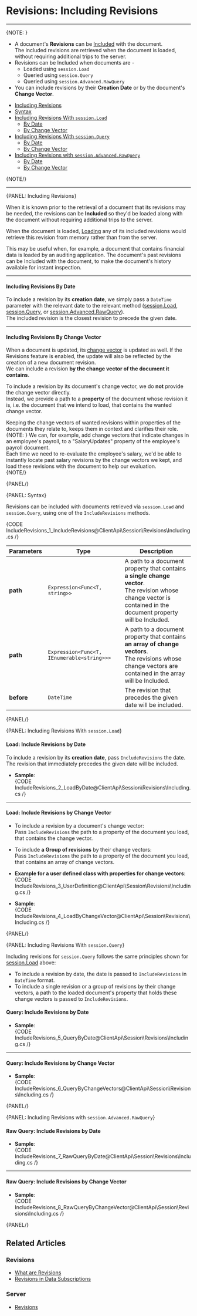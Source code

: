 # Revisions: Including Revisions
---

{NOTE: }

* A document's **Revisions** can be 
  [Included](../../../client-api/how-to/handle-document-relationships#includes) 
  with the document.  
  The included revisions are retrieved when the document is loaded, without 
  requiring additional trips to the server.  
* Revisions can be Included when documents are -  
   * Loaded using `session.Load`  
   * Queried using `session.Query`  
   * Queried using `session.Advanced.RawQuery`  
* You can include revisions by their **Creation Date** or by the document's **Change Vector**.  

- [Including Revisions](../../../client-api/session/revisions/including#including-revisions)  
- [Syntax](../../../client-api/session/revisions/including#syntax)  
- [Including Revisions With `session.Load`](../../../client-api/session/revisions/including#including-revisions-with-session.load)  
   - [By Date](../../../client-api/session/revisions/including#load-include-revisions-by-date)  
   - [By Change Vector](../../../client-api/session/revisions/including#load-include-revisions-by-change-vector)  
- [Including Revisions With `session.Query`](../../../client-api/session/revisions/including#including-revisions-with-session.query)  
   - [By Date](../../../client-api/session/revisions/including#query-include-revisions-by-date)  
   - [By Change Vector](../../../client-api/session/revisions/including#query-include-revisions-by-change-vector)  
- [Including Revisions with `session.Advanced.RawQuery`](../../../client-api/session/revisions/including#including-revisions-with-session.advanced.rawquery)  
   - [By Date](../../../client-api/session/revisions/including#raw-query-include-revisions-by-date)  
   - [By Change Vector](../../../client-api/session/revisions/including#raw-query-include-revisions-by-change-vector)  

{NOTE/}

---

{PANEL: Including Revisions}

When it is known prior to the retrieval of a document that its revisions may 
be needed, the revisions can be **Included** so they'd be loaded along with the 
document without requiring additional trips to the server.  

When the document is loaded, [Loading](../../../client-api/session/revisions/loading) 
any of its included revisions would retrieve this revision from memory rather than 
from the server.  

This may be useful when, for example, a document that contains financial data 
is loaded by an auditing application. The document's past revisions can be Included 
with the document, to make the document's history available for instant inspection.  

---

#### Including Revisions By Date

To include a revision by its **creation date**, we simply pass a `DateTime` 
parameter with the relevant date to the relevant method 
([session.Load](../../../client-api/session/revisions/including#including-revisions-with-session.load), 
[session.Query](../../../client-api/session/revisions/including#including-revisions-with-session.query), 
or [session.Advanced.RawQuery](../../../client-api/session/revisions/including#including-revisions-with-session.advanced.rawquery)).  
The included revision is the closest revision to precede the given date.  

---

#### Including Revisions By Change Vector

When a document is updated, its [change vector](../../../server/clustering/replication/change-vector) 
is updated as well. If the Revisions feature is enabled, the update will also be reflected by the 
creation of a new document revision.  
We can include a revision **by the change vector of the document it contains**.  

To include a revision by its document's change vector, we do **not** provide the change vector directly.  
Instead, we provide a path to a **property** of the document whose revision it is, i.e. the document that 
we intend to load, that contains the wanted change vector.  

Keeping the change vectors of wanted revisions within properties of the documents they relate to, 
keeps them in context and clarifies their role.  
{NOTE: }
We can, for example, add change vectors that indicate changes in an employee's
payroll, to a "SalaryUpdates" property of the employee's payroll document.  
Each time we need to re-evaluate the employee's salary, we'd be able to instantly 
locate past salary revisions by the change vectors we kept, and load these revisions 
with the document to help our evaluation.  
{NOTE/}

{PANEL/}

{PANEL: Syntax}

Revisions can be included with documents retrieved via `session.Load` 
and `session.Query`, using one of the `IncludeRevisions` methods.  

{CODE IncludeRevisions_1_IncludeRevisions@ClientApi\Session\Revisions\Including.cs /}

| Parameters | Type | Description |
| ------------- | --------------------------- | ----- |
| **path** | `Expression<Func<T, string>>` | A path to a document property that contains **a single change vector**. <br> The revision whose change vector is contained in the document property will be Included. |
| **path** | `Expression<Func<T, IEnumerable<string>>>` | A path to a document property that contains **an array of change vectors**. <br> The revisions whose change vectors are contained in the array will be Included. |
| **before** | `DateTime` | The revision that precedes the given date will be included. |

{PANEL/}


{PANEL: Including Revisions With `session.Load`}

#### Load: Include Revisions by Date

To include a revision by its **creation date**, pass `IncludeRevisions` the date.  
The revision that immediately precedes the given date will be included.  

* **Sample**:  
  {CODE IncludeRevisions_2_LoadByDate@ClientApi\Session\Revisions\Including.cs /}

---

#### Load: Include Revisions by Change Vector

* To include a revision by a document's change vector:  
  Pass `IncludeRevisions` the path to a property of the document you load, 
  that contains the change vector.  

* To include **a Group of revisions** by their change vectors:  
  Pass `IncludeRevisions` the path to a property of the document you load, 
  that contains an array of change vectors.  

* **Example for a user defined class with properties for change vectors**:  
  {CODE IncludeRevisions_3_UserDefinition@ClientApi\Session\Revisions\Including.cs /}
* **Sample**:  
  {CODE IncludeRevisions_4_LoadByChangeVector@ClientApi\Session\Revisions\Including.cs /}

{PANEL/}

{PANEL: Including Revisions With `session.Query`}

Including revisions for `session.Query` follows the same principles shown 
for [session.Load](../../../client-api/session/revisions/including#including-revisions-with-session.load) 
above:  

* To include a revision by date, the date is passed to `IncludeRevisions` in `DateTime` format.  
* To include a single revision or a group of revisions by their change vectors, 
  a path to the loaded document's property that holds these change vectors is passed 
  to `IncludeRevisions`.  

#### Query: Include Revisions by Date

* **Sample**:  
  {CODE IncludeRevisions_5_QueryByDate@ClientApi\Session\Revisions\Including.cs /}

---

#### Query: Include Revisions by Change Vector

* **Sample**:  
  {CODE IncludeRevisions_6_QueryByChangeVectors@ClientApi\Session\Revisions\Including.cs /}

{PANEL/}

{PANEL: Including Revisions with `session.Advanced.RawQuery`}

#### Raw Query: Include Revisions by Date

* **Sample**:  
  {CODE IncludeRevisions_7_RawQueryByDate@ClientApi\Session\Revisions\Including.cs /}

---

#### Raw Query: Include Revisions by Change Vector

* **Sample**:  
  {CODE IncludeRevisions_8_RawQueryByChangeVector@ClientApi\Session\Revisions\Including.cs /}

{PANEL/}

## Related Articles

### Revisions

- [What are Revisions](../../../client-api/session/revisions/what-are-revisions)
- [Revisions in Data Subscriptions](../../../client-api/data-subscriptions/advanced-topics/subscription-with-revisioning)

### Server

- [Revisions](../../../server/extensions/revisions)
